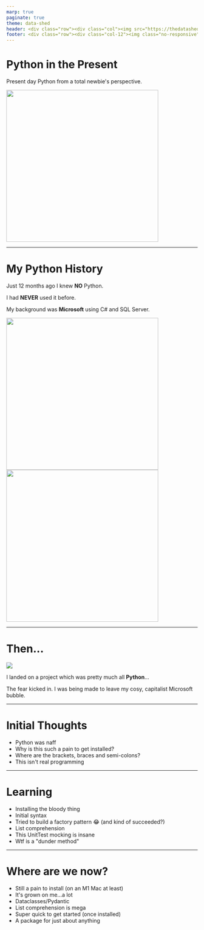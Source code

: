 ```yaml
---
marp: true
paginate: true
theme: data-shed
header: <div class="row"><div class="col"><img src="https://thedatashed.co.uk/wp-content/themes/datashed/images/Logo_RGB_web.svg"></div></div>
footer: <div class="row"><div class="col-12"><img class="no-responsive" src="https://avatars.githubusercontent.com/u/43880921?s=200&v=4" height="100"></div><div class="col-12">Data Classification - Internal</div></div>
---
```

<span class="row">
<span class="col-5">

# Python in the Present

<p class="lead">Present day Python from a total newbie's perspective.</p>

</span>
<span class="col-5 text-center">
<img src="https://upload.wikimedia.org/wikipedia/commons/thumb/c/c3/Python-logo-notext.svg/1869px-Python-logo-notext.svg.png" class="no-responsive" height="400">
</span>
</span>

---

# My Python History

<span class="row">

<span class="col-12">

Just 12 months ago I knew **NO** Python.

I had **NEVER** used it before.

My background was **Microsoft** using C# and SQL Server.

</span>

</span>
<span class="row">

<span class="col-6 text-center">

<img src="https://upload.wikimedia.org/wikipedia/commons/4/4f/Csharp_Logo.png" class="no-responsive" height="400">
</span>
<span class="col-6 text-center">

<img src="https://www.commvault.com/wp-content/uploads/2019/08/sql-server_logo.jpg?quality=80&w=930" class="no-responsive" height="400">

</span>
</span>

---

# Then...

<span class="row">
<span class="col-5">
<img src="https://i.imgflip.com/7qqtdw.jpg">
</span>
<span class="col-5">

I landed on a project which was pretty much all **Python**...

The fear kicked in. I was being made to leave my cosy, capitalist Microsoft bubble.

</span>
</span>

---

# Initial Thoughts

- Python was naff
- Why is this such a pain to get installed?
- Where are the brackets, braces and semi-colons?
- This isn't real programming

---

# Learning

- Installing the bloody thing
- Initial syntax
- Tried to build a factory pattern 😂 (and kind of succeeded?)
- List comprehension
- This UnitTest mocking is insane
- Wtf is a "dunder method"

---

# Where are we now?

- Still a pain to install (on an M1 Mac at least)
- It's grown on me...a lot
- Dataclasses/Pydantic
- List comprehension is mega
- Super quick to get started (once installed)
- A package for just about anything

